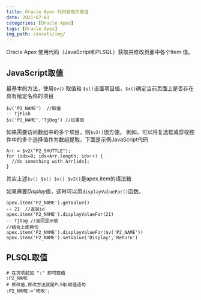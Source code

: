 ```yaml
---
title: Oracle Apex 代码获取页面值
date: 2021-07-03
categories: [Oracle Apex]
tags: [Oracle Apex]  
img_path: /assets/img/
---
```


Oracle Apex 使用代码（JavaScript和PLSQL）获取并修改页面中各个Item 值。

## JavaScript取值

最基本的方法，使用`$v()` 取值和 `$s()`设置项目值，`$x()`确定当前页面上是否存在具有给定名称的项目

```
$v('P2_NAME')  //取值
-- TjFish
$s('P2_NAME','TjDog') //设置值
```

如果需要访问数组中的多个项目，则`$v2()`很方便。 例如，可以将复选框或穿梭控件中的多个选择值作为数组提取，下面是示例JavaScript代码

```
Arr = $v2("P2_SHUTTLE");
for (idx=0; idx<Arr.length; idx++) {
  //do something with Arr[idx];
}
```

其实上述`$v() $s() $x() $v2()`是apex.item的语法糖

如果需要*Display*值，这时可以用`displayValueFor()`函数。

```
apex.item('P2_NAME').getValue()
-- 21  //返回id
apex.item('P2_NAME').displayValueFor(21)
-- TjDog //返回显示值
//结合上面两句 
apex.item('P2_NAME').displayValueFor($v('P2_NAME'))
apex.item('P2_NAME').setValue('Display','Return')
```

## PLSQL取值

```
# 在页项前加 ":" 即可取值
:P2_NAME
# 修改值,修改方法就是PLSQL赋值语句
:P2_NAME:='修改';
```

